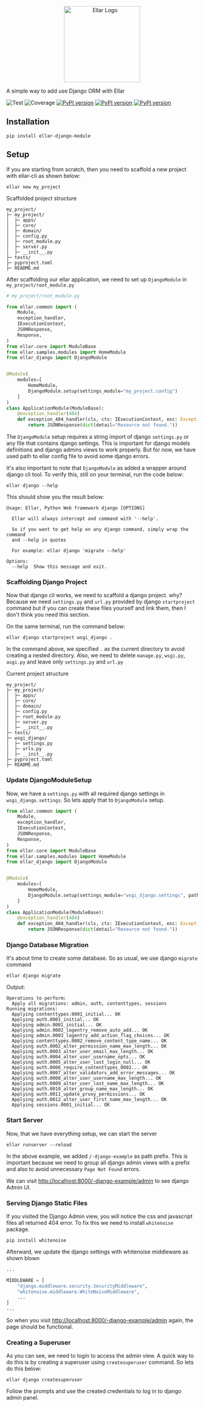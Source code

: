 <p align="center">
  <a href="#" target="blank"><img src="https://github.com/eadwinCode/ellar/blob/main/docs/img/EllarLogoB.png" width="200" alt="Ellar Logo" /></a>
</p>

A simple way to add use Django ORM with Ellar

![Test](https://github.com/eadwinCode/ellar-django-module/actions/workflows/test_full.yml/badge.svg)
![Coverage](https://img.shields.io/codecov/c/github/eadwinCode/ellar-django-module)
[![PyPI version](https://badge.fury.io/py/ellar-django-module.svg)](https://badge.fury.io/py/ellar-django-module)
[![PyPI version](https://img.shields.io/pypi/v/ellar-django-module.svg)](https://pypi.python.org/pypi/ellar-django-module)
[![PyPI version](https://img.shields.io/pypi/pyversions/ellar-django-module.svg)](https://pypi.python.org/pypi/ellar-django-module)

## Installation
```shell
pip install ellar-django-module
```

## Setup
If you are starting from scratch, then you need to scaffold a new project with ellar-cli as shown below:
```shell
ellar new my_project
```
Scaffolded project structure
```text
my_project/
├─ my_project/
│  ├─ apps/
│  ├─ core/
│  ├─ domain/
│  ├─ config.py
│  ├─ root_module.py
│  ├─ server.py
│  ├─ __init__.py
├─ tests/
├─ pyproject.toml
├─ README.md
```
After scaffolding our ellar application, we need to set up `DjangoModule` in `my_project/root_module.py`

```python
# my_project/root_module.py

from ellar.common import (
    Module,
    exception_handler,
    IExecutionContext,
    JSONResponse,
    Response,
)
from ellar.core import ModuleBase
from ellar.samples.modules import HomeModule
from ellar_django import DjangoModule


@Module(
    modules=[
        HomeModule,
        DjangoModule.setup(settings_module="my_project.config")
    ]
)
class ApplicationModule(ModuleBase):
    @exception_handler(404)
    def exception_404_handler(cls, ctx: IExecutionContext, exc: Exception) -> Response:
        return JSONResponse(dict(detail="Resource not found."))
```

The `DjangoModule` setup requires a string import of django `settings.py` or any file that contains django settings.
This is important for django models definitions and django admins views to work properly. But for now, we have used path to ellar config file to avoid some django errors.

It's also important to note that `DjangoModule` as added a wrapper around django cli tool. To verify this, still on your terminal, run the code below:
```shell
ellar django --help
```
This should show you the result below:
```shell
Usage: Ellar, Python Web framework django [OPTIONS]

  Ellar will always intercept and command with '--help'.

  So if you want to get help on any django command, simply wrap the command
  and --help in quotes

  For example: ellar django 'migrate --help'

Options:
  --help  Show this message and exit.
```
### Scaffolding Django Project
Now that django cli works, we need to scaffold a django project. why? 
Because we need `settings.py` and `url.py` provided by django `startproject` command but if you can create these files yourself and link them, 
then I don't think you need this section.

On the same terminal, run the command below:
```shell
ellar django startproject wsgi_django .
```
In the command above, we specified `.` as the current directory to avoid creating a nested directory.
Also, we need to delete `manage.py`, `wsgi.py`, `asgi.py` and leave only `settings.py` and `url.py`

Current project structure 
```text
my_project/
├─ my_project/
│  ├─ apps/
│  ├─ core/
│  ├─ domain/
│  ├─ config.py
│  ├─ root_module.py
│  ├─ server.py
│  ├─ __init__.py
├─ tests/
├─ wsgi_django/
│  ├─ settings.py
│  ├─ urls.py
│  ├─ __init__.py
├─ pyproject.toml
├─ README.md
```

### Update DjangoModuleSetup
Now, we have a `settings.py` with all required django settings in `wsgi_django.settings`. So lets apply that to `DjangoModule` setup.

```python
from ellar.common import (
    Module,
    exception_handler,
    IExecutionContext,
    JSONResponse,
    Response,
)
from ellar.core import ModuleBase
from ellar.samples.modules import HomeModule
from ellar_django import DjangoModule


@Module(
    modules=[
        HomeModule,
        DjangoModule.setup(settings_module="wsgi_django.settings", path_prefix='/-django-example')
    ]
)
class ApplicationModule(ModuleBase):
    @exception_handler(404)
    def exception_404_handler(cls, ctx: IExecutionContext, exc: Exception) -> Response:
        return JSONResponse(dict(detail="Resource not found."))
```
### Django Database Migration
It's about time to create some database. So as usual, we use django `migrate` command

```shell
ellar django migrate
```

Output:
```shell
Operations to perform:
  Apply all migrations: admin, auth, contenttypes, sessions
Running migrations:
  Applying contenttypes.0001_initial... OK
  Applying auth.0001_initial... OK
  Applying admin.0001_initial... OK
  Applying admin.0002_logentry_remove_auto_add... OK
  Applying admin.0003_logentry_add_action_flag_choices... OK
  Applying contenttypes.0002_remove_content_type_name... OK
  Applying auth.0002_alter_permission_name_max_length... OK
  Applying auth.0003_alter_user_email_max_length... OK
  Applying auth.0004_alter_user_username_opts... OK
  Applying auth.0005_alter_user_last_login_null... OK
  Applying auth.0006_require_contenttypes_0002... OK
  Applying auth.0007_alter_validators_add_error_messages... OK
  Applying auth.0008_alter_user_username_max_length... OK
  Applying auth.0009_alter_user_last_name_max_length... OK
  Applying auth.0010_alter_group_name_max_length... OK
  Applying auth.0011_update_proxy_permissions... OK
  Applying auth.0012_alter_user_first_name_max_length... OK
  Applying sessions.0001_initial... OK
```

### Start Server
Now, that we have everything setup, we can start the server
```shell
ellar runserver --reload
```
In the above example, we added `/-django-example` as path prefix. This is important because we need to group all django admin views 
with a prefix and also to avoid unnecessary `Page Not Found` errors.

We can visit [http://localhost:8000/-django-example/admin](http://localhost:8000/-django-example/admin) to see django Admin UI.

### Serving Django Static Files
If you visited the Django Admin view, you will notice the css and javascript files all returned 404 error.
To fix this we need to install `whitenoise` package.

```shell
pip install whitenoise
```

Afterward, we update the django settings with whitenoise middleware as shown blown
```python
...

MIDDLEWARE = [
    "django.middleware.security.SecurityMiddleware",
    "whitenoise.middleware.WhiteNoiseMiddleware",
    ...
]
...
```
So when you visit [http://localhost:8000/-django-example/admin](http://localhost:8000/-django-example/admin) again, the page should be functional.

### Creating a Superuser
As you can see, we need to login to access the admin view. A quick way to do this is by creating
a superuser using `createsuperuser` command. So lets do this below:
```shell
ellar django createsuperuser
```
Follow the prompts and use the created credentials to log in to django admin panel.
